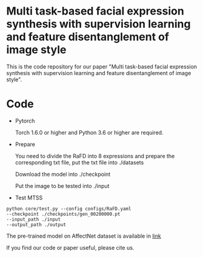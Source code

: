 # Multi task-based facial expression synthesis with supervision learning and feature disentanglement of image style
This is the code repository for our paper "Multi task-based facial expression synthesis with supervision learning and feature disentanglement of image style".

# Code
+ Pytorch
  
  Torch 1.6.0 or higher and Python 3.6 or higher are required.

+ Prepare
  
  You need to divide the RaFD into 8 expressions and prepare the corresponding txt file, put the txt file into ./datasets

  Download the model into ./checkpoint
  
  Put the image to be tested into ./input

+ Test MTSS
```
python core/test.py --config configs/RaFD.yaml
--checkpoint ./checkpoints/gen_00200000.pt
--input_path ./input
--output_path ./output
```

The pre-trained model on AffectNet dataset is available in [link](https://drive.google.com/drive/folders/1cz9pVkyrFrENOLxP6gGBqtiDj7MQxI2O?usp=sharing)

If you find our code or paper useful, please cite us.
